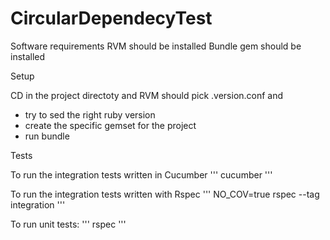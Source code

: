 CircularDependecyTest
=====================

Software requirements RVM should be installed Bundle gem should be installed

Setup

CD in the project directoty and RVM should pick .version.conf and

* try to sed the right ruby version
* create the specific gemset for the project
* run bundle

Tests

To run the integration tests written in Cucumber
'''
cucumber
'''

To run the integration tests written with Rspec
'''
NO_COV=true rspec --tag integration
'''

To run unit tests:
'''
rspec
'''
